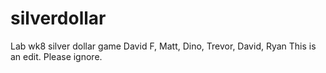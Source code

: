 # silverdollar
Lab wk8 silver dollar game
David F, Matt, Dino, Trevor, David, Ryan
This is an edit. Please ignore.

